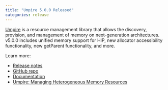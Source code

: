 ```yaml
---
title: "Umpire 5.0.0 Released"
categories: release
---
```


[Umpire](https://github.com/LLNL/Umpire) is a resource management library that allows the discovery, provision, and management of memory on next-generation architectures. v5.0.0 includes unified memory support for HIP, new allocator accessibility functionality, new getParent functionality, and more.

Learn more:
- [Release notes](https://github.com/LLNL/Umpire/releases/tag/v5.0.0)
- [GitHub repo](https://github.com/LLNL/Umpire)
- [Documentation](https://umpire.readthedocs.io/en/latest/)
- [Umpire: Managing Heterogeneous Memory Resources](https://computing.llnl.gov/projects/umpire)
